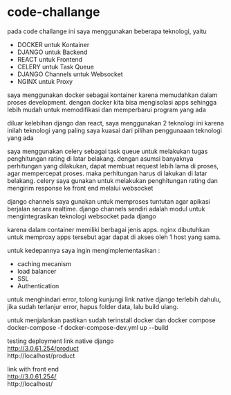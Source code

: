 # code-challange
pada code challange ini saya menggunakan beberapa teknologi, yaitu
- DOCKER untuk Kontainer
- DJANGO untuk Backend
- REACT untuk Frontend
- CELERY untuk Task Queue
- DJANGO Channels untuk Websocket
- NGINX untuk Proxy

saya menggunakan docker sebagai kontainer karena memudahkan dalam proses development. dengan docker kita bisa mengisolasi apps sehingga lebih mudah untuk memodifikasi dan memperbarui program yang ada

diluar kelebihan django dan react, saya menggunakan 2 teknologi ini karena inilah teknologi yang paling saya kuasai dari pilihan penggunaaan teknologi yang ada

saya menggunakan celery sebagai task queue untuk melakukan tugas penghitungan rating di latar belakang. dengan asumsi banyaknya perhitungan yang dilakukan, dapat membuat request lebih lama di proses,
agar mempercepat proses. maka perhitungan harus di lakukan di latar belakang. celery saya gunakan untuk melakukan penghitungan rating dan mengirim response ke front end melalui websocket

django channels saya gunakan untuk memproses tuntutan agar apikasi berjalan secara realtime. django channels sendiri adalah modul untuk mengintegrasikan teknologi websocket pada django

karena dalam container memiliki berbagai jenis apps. nginx dibutuhkan untuk memproxy apps tersebut agar dapat di akses oleh 1 host yang sama.

untuk kedepannya saya ingin mengimplementasikan :
- caching mecanism
- load balancer
- SSL
- Authentication 


untuk menghindari error,
tolong kunjungi link native django terlebih dahulu,
jika sudah terlanjur error, hapus folder data, lalu build ulang.

untuk menjalankan pastikan sudah terinstall docker dan docker compose
docker-compose -f docker-compose-dev.yml up --build

testing deployment
link native django <br />
http://3.0.61.254/product <br />
http://localhost/product

link with front end <br />
http://3.0.61.254/ <br />
http://localhost/



